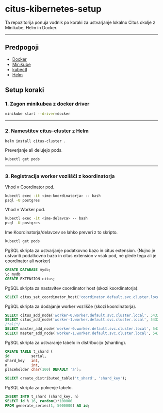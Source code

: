 # citus-kibernetes-setup

Ta repozitorija ponuja vodnik po koraki za ustvarjanje lokalno Citus okolje z Minikube, Helm in Docker.

---

## Predpogoji

- [Docker](https://docs.docker.com/get-docker/)
- [Minikube](https://minikube.sigs.k8s.io/docs/start/)
- [kubectl](https://kubernetes.io/docs/tasks/tools/)
- [Helm](https://helm.sh/docs/intro/install/)

## Setup koraki

### 1. Zagon minikubea z docker driver

```bash
minikube start --driver=docker
```

---

### 2. Namestitev citus-cluster z Helm

```bash
helm install citus-cluster .
```

Preverjanje ali delujejo pods.

```bash
kubectl get pods
```

---

### 3. Registracija worker vozlišči z koordinatorja

Vhod v Coordinator pod.

```bash
kubectl exec -it <ime-koordinatorja> -- bash
psql -U postgres
```

Vhod v Worker pod.

```bash
kubectl exec -it <ime-delavca> -- bash
psql -U postgres
```

Ime Koordinatorja/delavcev se lahko preveri z to skripto.

```bash
kubectl get pods
```

PgSQL skripta za ustvarjanje podatkovno bazo in citus extension.
(Nujno je ustvariti podatkovno bazo in citus extension v vsak pod, ne glede tega ali je coordinator ali worker)

```sql
CREATE DATABASE mydb;
\c mydb
CREATE EXTENSION citus;
```

PgSQL skripta za nastavitev coordinator host (skozi koordinatorja).

```sql
SELECT citus_set_coordinator_host('coordinator.default.svc.cluster.local', 5432);
```

PgSQL skripta za dodajanje worker vozlišče (skozi koordinatorja).

```sql
SELECT citus_add_node('worker-0.worker.default.svc.cluster.local', 5432);
SELECT citus_add_node('worker-1.worker.default.svc.cluster.local', 5432);
/*ali*/
SELECT master_add_node('worker-0.worker.default.svc.cluster.local', 5432);
SELECT master_add_node('worker-1.worker.default.svc.cluster.local', 5432);
```

PgSQL skripta za ustvaranje tabelo in distribucijo (sharding).

```sql
CREATE TABLE t_shard (
id          serial,
shard_key   int,
n           int,
placeholder char(100) DEFAULT 'a');

SELECT create_distributed_table('t_shard', 'shard_key');
```

PgSQL skripta za polnenje tabelo.

```sql
INSERT INTO t_shard (shard_key, n) 
SELECT id % 16, random()*100000 
FROM generate_series(1, 5000000) AS id;
```
